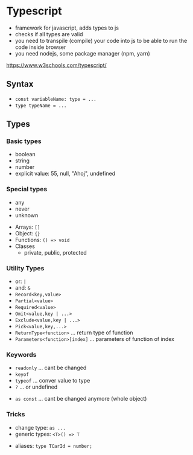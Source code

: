 # Typescript

-   framework for javascript, adds types to js
-   checks if all types are valid
-   you need to transpile (compile) your code into js to be able to run the code inside browser
-   you need nodejs, some package manager (npm, yarn)

https://www.w3schools.com/typescript/

## Syntax

-   `const variableName: type = ...`
-   `type typeName = ...`

## Types

### Basic types

-   boolean
-   string
-   number
-   explicit value: 55, null, "Ahoj", undefined

### Special types

-   any
-   never
-   unknown

*   Arrays: `[]`
*   Object: `{}`
*   Functions: `() => void`
*   Classes
    -   private, public, protected

### Utility Types

-   or: `|`
-   and: `&`
-   `Record<key,value>`
-   `Partial<value>`
-   `Required<value>`
-   `Omit<value,key | ...>`
-   `Exclude<value,key | ...>`
-   `Pick<value,key,...>`
-   `ReturnType<function>` ... return type of function
-   `Parameters<function>[index]` ... parameters of function of index

### Keywords

-   `readonly` ... cant be changed
-   `keyof`
-   `typeof` ... conver value to type
-   `?` ... or undefined

*   `as const` ... cant be changed anymore (whole object)

### Tricks

-   change type: `as ...`
-   generic types: `<T>() => T`

*   aliases: `type TCarId = number;`
